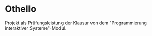# Othello
Projekt als Prüfungsleistung der Klausur von dem "Programmierung interaktiver Systeme"-Modul.
